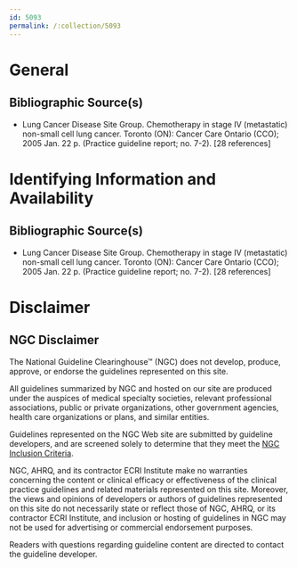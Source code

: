 ```yaml
---
id: 5093
permalink: /:collection/5093
---
```


# General

## Bibliographic Source(s)

- Lung Cancer Disease Site Group. Chemotherapy in stage IV (metastatic) non-small cell lung cancer. Toronto (ON): Cancer Care Ontario (CCO); 2005 Jan. 22 p. (Practice guideline report; no. 7-2). [28 references]

# Identifying Information and Availability

## Bibliographic Source(s)

- Lung Cancer Disease Site Group. Chemotherapy in stage IV (metastatic) non-small cell lung cancer. Toronto (ON): Cancer Care Ontario (CCO); 2005 Jan. 22 p. (Practice guideline report; no. 7-2). [28 references]

# Disclaimer

## NGC Disclaimer

The National Guideline Clearinghouse™ (NGC) does not develop, produce, approve, or endorse the guidelines represented on this site.

All guidelines summarized by NGC and hosted on our site are produced under the auspices of medical specialty societies, relevant professional associations, public or private organizations, other government agencies, health care organizations or plans, and similar entities.

Guidelines represented on the NGC Web site are submitted by guideline developers, and are screened solely to determine that they meet the [NGC Inclusion Criteria](/help-and-about/summaries/inclusion-criteria).

NGC, AHRQ, and its contractor ECRI Institute make no warranties concerning the content or clinical efficacy or effectiveness of the clinical practice guidelines and related materials represented on this site. Moreover, the views and opinions of developers or authors of guidelines represented on this site do not necessarily state or reflect those of NGC, AHRQ, or its contractor ECRI Institute, and inclusion or hosting of guidelines in NGC may not be used for advertising or commercial endorsement purposes.

Readers with questions regarding guideline content are directed to contact the guideline developer.

